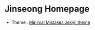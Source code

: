 # Jinseong Homepage

- Theme : [Minimal Mistakes Jekyll theme](https://mmistakes.github.io/minimal-mistakes/)
